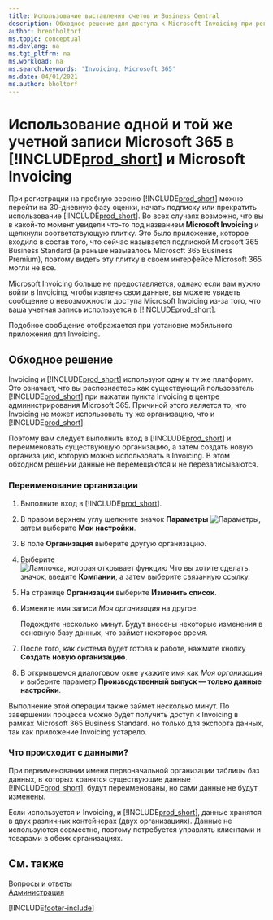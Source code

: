 ```yaml
---
title: Использование выставления счетов и Business Central
description: Обходное решение для доступа к Microsoft Invoicing при регистрации на Dynamics 365 Business Central.
author: brentholtorf
ms.topic: conceptual
ms.devlang: na
ms.tgt_pltfrm: na
ms.workload: na
ms.search.keywords: 'Invoicing, Microsoft 365'
ms.date: 04/01/2021
ms.author: bholtorf
---
```

# <a name="use-the-same-microsoft-365-account-in--and-microsoft-invoicing"></a><a name="use-the-same-microsoft-365-account-in--and-microsoft-invoicing"></a>Использование одной и той же учетной записи Microsoft 365 в [!INCLUDE[prod_short](includes/prod_long.md)] и Microsoft Invoicing
При регистрации на пробную версию [!INCLUDE[prod_short](includes/prod_short.md)] можно перейти на 30-дневную фазу оценки, начать подписку или прекратить использование [!INCLUDE[prod_short](includes/prod_short.md)]. Во всех случаях возможно, что вы в какой-то момент увидели что-то под названием **Microsoft Invoicing** и щелкнули соответствующую плитку. Это было приложение, которое входило в состав того, что сейчас называется подпиской Microsoft 365 Business Standard (а раньше называлось Microsoft 365 Business Premium), поэтому видеть эту плитку в своем интерфейсе Microsoft 365 могли не все.  

Microsoft Invoicing больше не предоставляется, однако если вам нужно войти в Invoicing, чтобы извлечь свои данные, вы можете увидеть сообщение о невозможности доступа Microsoft Invoicing из-за того, что ваша учетная запись используется в [!INCLUDE[prod_short](includes/prod_short.md)].  

Подобное сообщение отображается при установке мобильного приложения для Invoicing.  

## <a name="workaround"></a><a name="workaround"></a>Обходное решение
Invoicing и [!INCLUDE[prod_short](includes/prod_short.md)] используют одну и ту же платформу. Это означает, что вы распознаетесь как существующий пользователь [!INCLUDE[prod_short](includes/prod_short.md)] при нажатии пункта Invoicing в центре администрирования Microsoft 365. Причиной этого является то, что Invoicing не может использовать ту же организацию, что и [!INCLUDE[prod_short](includes/prod_short.md)].  

Поэтому вам следует выполнить вход в [!INCLUDE[prod_short](includes/prod_short.md)] и переименовать существующую организацию, а затем создать новую организацию, которую можно использовать в Invoicing. В этом обходном решении данные не перемещаются и не перезаписываются.

### <a name="to-rename-your-company"></a><a name="to-rename-your-company"></a>Переименование организации
1. Выполните вход в [!INCLUDE[prod_short](includes/prod_short.md)].
2. В правом верхнем углу щелкните значок **Параметры** ![Параметры](media/ui-experience/settings_icon_small.png "Значок настроек для ролевого центра"), затем выберите **Мои настройки**.
3. В поле **Организация** выберите другую организацию.
4. Выберите ![Лампочка, которая открывает функцию Что вы хотите сделать.](media/ui-search/search_small.png "Что вы хотите сделать") значок, введите **Компании**, а затем выберите связанную ссылку.  
5. На странице **Организации** выберите **Изменить список**.  
6. Измените имя записи *Моя организация* на другое.  

    Подождите несколько минут. Будут внесены некоторые изменения в основную базу данных, что займет некоторое время.
7.  После того, как система будет готова к работе, нажмите кнопку **Создать новую организацию**.  
8.  В открывшемся диалоговом окне укажите имя как *Моя организация* и выберите параметр **Производственный выпуск — только данные настройки**.  

Выполнение этой операции также займет несколько минут. По завершении процесса можно будет получить доступ к Invoicing в рамках Microsoft 365 Business Standard. но только для экспорта данных, так как приложение Invoicing устарело.  

### <a name="what-about-my-data"></a><a name="what-about-my-data"></a>Что происходит с данными?
При переименовании имени первоначальной организации таблицы баз данных, в которых хранятся существующие данные [!INCLUDE[prod_short](includes/prod_short.md)], будут переименованы, но сами данные не будут изменены.  

Если используется и Invoicing, и [!INCLUDE[prod_short](includes/prod_short.md)], данные хранятся в двух различных контейнерах (двух организациях). Данные не используются совместно, поэтому потребуется управлять клиентами и товарами в обеих организациях.  

## <a name="see-also"></a><a name="see-also"></a>См. также
[Вопросы и ответы](across-faq.yml)  
[Администрация](admin-setup-and-administration.md)  


[!INCLUDE[footer-include](includes/footer-banner.md)]
